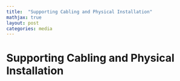 ```yaml
---
title:  "Supporting Cabling and Physical Installation"
mathjax: true
layout: post
categories: media
---
```


<h1>Supporting Cabling and Physical Installation</h1>
